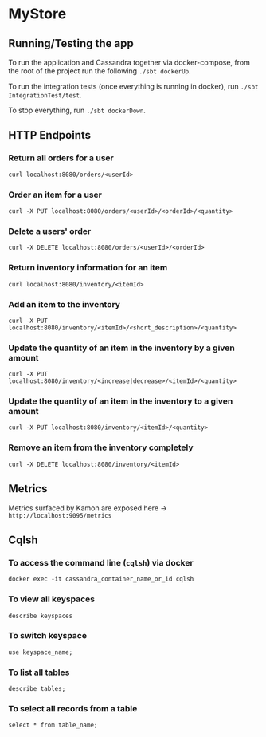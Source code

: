 # MyStore

## Running/Testing the app

To run the application and Cassandra together via docker-compose, from the root of the project run the
following `./sbt dockerUp`.

To run the integration tests (once everything is running in docker), run `./sbt IntegrationTest/test`.

To stop everything, run `./sbt dockerDown`.

## HTTP Endpoints

### Return all orders for a user

`curl localhost:8080/orders/<userId>`

### Order an item for a user

`curl -X PUT localhost:8080/orders/<userId>/<orderId>/<quantity>`

### Delete a users' order

`curl -X DELETE localhost:8080/orders/<userId>/<orderId>`

### Return inventory information for an item

`curl localhost:8080/inventory/<itemId>`

### Add an item to the inventory

`curl -X PUT localhost:8080/inventory/<itemId>/<short_description>/<quantity>`

### Update the quantity of an item in the inventory by a given amount

`curl -X PUT localhost:8080/inventory/<increase|decrease>/<itemId>/<quantity>`

### Update the quantity of an item in the inventory to a given amount

`curl -X PUT localhost:8080/inventory/<itemId>/<quantity>`

### Remove an item from the inventory completely

`curl -X DELETE localhost:8080/inventory/<itemId>`

## Metrics

Metrics surfaced by Kamon are exposed here -> `http://localhost:9095/metrics`

## Cqlsh

### To access the command line (`cqlsh`) via docker

`docker exec -it cassandra_container_name_or_id cqlsh`

### To view all keyspaces

`describe keyspaces`

### To switch keyspace

`use keyspace_name;`

### To list all tables

`describe tables;`

### To select all records from a table

`select * from table_name;`
